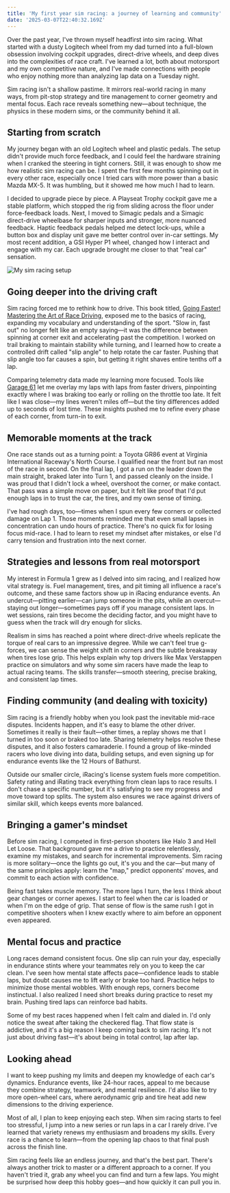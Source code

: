 ```yaml
---
title: 'My first year sim racing: a journey of learning and community'
date: '2025-03-07T22:40:32.169Z'
---
```


Over the past year, I've thrown myself headfirst into sim racing. What started with a dusty Logitech wheel from my dad turned into a full-blown obsession involving cockpit upgrades, direct-drive wheels, and deep dives into the complexities of race craft. I've learned a lot, both about motorsport and my own competitive nature, and I've made connections with people who enjoy nothing more than analyzing lap data on a Tuesday night.

Sim racing isn't a shallow pastime. It mirrors real-world racing in many ways, from pit-stop strategy and tire management to corner geometry and mental focus. Each race reveals something new—about technique, the physics in these modern sims, or the community behind it all.

## Starting from scratch

My journey began with an old Logitech wheel and plastic pedals. The setup didn't provide much force feedback, and I could feel the hardware straining when I cranked the steering in tight corners. Still, it was enough to show me how realistic sim racing can be. I spent the first few months spinning out in every other race, especially once I tried cars with more power than a basic Mazda MX-5. It was humbling, but it showed me how much I had to learn.

I decided to upgrade piece by piece. A Playseat Trophy cockpit gave me a stable platform, which stopped the rig from sliding across the floor under force-feedback loads. Next, I moved to Simagic pedals and a Simagic direct-drive wheelbase for sharper inputs and stronger, more nuanced feedback. Haptic feedback pedals helped me detect lock-ups, while a button box and display unit gave me better control over in-car settings. My most recent addition, a GSI Hyper P1 wheel, changed how I interact and engage with my car. Each upgrade brought me closer to that "real car" sensation.

![My sim racing setup](/article-images/racing-cockpit-2025.jpeg)

## Going deeper into the driving craft

Sim racing forced me to rethink how to drive. This book titled, [Going Faster! Mastering the Art of Race Driving](https://www.amazon.com/dp/0837602262), exposed me to the basics of racing, expanding my vocabulary and understanding of the sport. "Slow in, fast out" no longer felt like an empty saying—it was the difference between spinning at corner exit and accelerating past the competition. I worked on trail braking to maintain stability while turning, and I learned how to create a controlled drift called "slip angle" to help rotate the car faster. Pushing that slip angle too far causes a spin, but getting it right shaves entire tenths off a lap.

Comparing telemetry data made my learning more focused. Tools like [Garage 61](https://garage61.net/) let me overlay my laps with laps from faster drivers, pinpointing exactly where I was braking too early or rolling on the throttle too late. It felt like I was close—my lines weren't miles off—but the tiny differences added up to seconds of lost time. These insights pushed me to refine every phase of each corner, from turn-in to exit.

## Memorable moments at the track

One race stands out as a turning point: a Toyota GR86 event at Virginia International Raceway's North Course. I qualified near the front but ran most of the race in second. On the final lap, I got a run on the leader down the main straight, braked later into Turn 1, and passed cleanly on the inside. I was proud that I didn't lock a wheel, overshoot the corner, or make contact. That pass was a simple move on paper, but it felt like proof that I'd put enough laps in to trust the car, the tires, and my own sense of timing.

I've had rough days, too—times when I spun every few corners or collected damage on Lap 1. Those moments reminded me that even small lapses in concentration can undo hours of practice. There's no quick fix for losing focus mid-race. I had to learn to reset my mindset after mistakes, or else I'd carry tension and frustration into the next corner.

## Strategies and lessons from real motorsport

My interest in Formula 1 grew as I delved into sim racing, and I realized how vital strategy is. Fuel management, tires, and pit timing all influence a race's outcome, and these same factors show up in iRacing endurance events. An undercut—pitting earlier—can jump someone in the pits, while an overcut—staying out longer—sometimes pays off if you manage consistent laps. In wet sessions, rain tires become the deciding factor, and you might have to guess when the track will dry enough for slicks.

Realism in sims has reached a point where direct-drive wheels replicate the torque of real cars to an impressive degree. While we can't feel true g-forces, we can sense the weight shift in corners and the subtle breakaway when tires lose grip. This helps explain why top drivers like Max Verstappen practice on simulators and why some sim racers have made the leap to actual racing teams. The skills transfer—smooth steering, precise braking, and consistent lap times.

## Finding community (and dealing with toxicity)

Sim racing is a friendly hobby when you look past the inevitable mid-race disputes. Incidents happen, and it's easy to blame the other driver. Sometimes it really is their fault—other times, a replay shows me that I turned in too soon or braked too late. Sharing telemetry helps resolve these disputes, and it also fosters camaraderie. I found a group of like-minded racers who love diving into data, building setups, and even signing up for endurance events like the 12 Hours of Bathurst.

Outside our smaller circle, iRacing's license system fuels more competition. Safety rating and iRating track everything from clean laps to race results. I don't chase a specific number, but it's satisfying to see my progress and move toward top splits. The system also ensures we race against drivers of similar skill, which keeps events more balanced.

## Bringing a gamer's mindset

Before sim racing, I competed in first-person shooters like Halo 3 and Hell Let Loose. That background gave me a drive to practice relentlessly, examine my mistakes, and search for incremental improvements. Sim racing is more solitary—once the lights go out, it's you and the car—but many of the same principles apply: learn the "map," predict opponents' moves, and commit to each action with confidence.

Being fast takes muscle memory. The more laps I turn, the less I think about gear changes or corner apexes. I start to feel when the car is loaded or when I'm on the edge of grip. That sense of flow is the same rush I got in competitive shooters when I knew exactly where to aim before an opponent even appeared.

## Mental focus and practice

Long races demand consistent focus. One slip can ruin your day, especially in endurance stints where your teammates rely on you to keep the car clean. I've seen how mental state affects pace—confidence leads to stable laps, but doubt causes me to lift early or brake too hard. Practice helps to minimize those mental wobbles. With enough reps, corners become instinctual. I also realized I need short breaks during practice to reset my brain. Pushing tired laps can reinforce bad habits.

Some of my best races happened when I felt calm and dialed in. I'd only notice the sweat after taking the checkered flag. That flow state is addictive, and it's a big reason I keep coming back to sim racing. It's not just about driving fast—it's about being in total control, lap after lap.

## Looking ahead

I want to keep pushing my limits and deepen my knowledge of each car's dynamics. Endurance events, like 24-hour races, appeal to me because they combine strategy, teamwork, and mental resilience. I'd also like to try more open-wheel cars, where aerodynamic grip and tire heat add new dimensions to the driving experience.

Most of all, I plan to keep enjoying each step. When sim racing starts to feel too stressful, I jump into a new series or run laps in a car I rarely drive. I've learned that variety renews my enthusiasm and broadens my skills. Every race is a chance to learn—from the opening lap chaos to that final push across the finish line.

Sim racing feels like an endless journey, and that's the best part. There's always another trick to master or a different approach to a corner. If you haven't tried it, grab any wheel you can find and turn a few laps. You might be surprised how deep this hobby goes—and how quickly it can pull you in.
